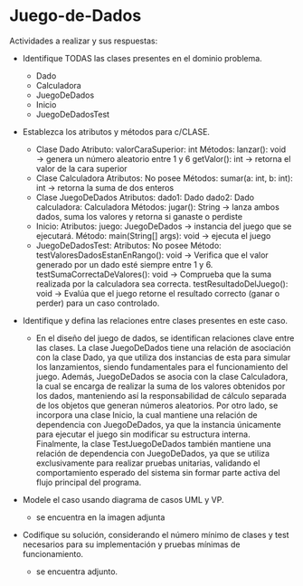 # Juego-de-Dados
 Actividades a realizar y sus respuestas:

- Identifique TODAS las clases presentes en el dominio problema.
  
  * Dado
  * Calculadora
  * JuegoDeDados
  * Inicio
  * JuegoDeDadosTest

- Establezca los atributos y métodos para c/CLASE.
  
  * Clase Dado
      Atributo:
        valorCaraSuperior: int
      Métodos:
        lanzar(): void → genera un número aleatorio entre 1 y 6
        getValor(): int → retorna el valor de la cara superior
  * Clase Calculadora
      Atributos:
         No posee
      Métodos:
        sumar(a: int, b: int): int → retorna la suma de dos enteros
  * Clase JuegoDeDados
      Atributos:
        dado1: Dado
        dado2: Dado
        calculadora: Calculadora
      Métodos:
        jugar(): String → lanza ambos dados, suma los valores y retorna si ganaste o perdiste
  * Inicio:
      Atributos:
        juego: JuegoDeDados →  instancia del juego que se ejecutará.
      Método:
        main(String[] args): void → ejecuta el juego
  * JuegoDeDadosTest:
      Atributos:
        No posee
      Método:
        testValoresDadosEstanEnRango(): void → Verifica que el valor generado por un dado esté siempre entre 1 y 6.
        testSumaCorrectaDeValores(): void → Comprueba que la suma realizada por la calculadora sea correcta.
        testResultadoDelJuego(): void → Evalúa que el juego retorne el resultado correcto (ganar o perder) para un caso controlado.
    
  
- Identifique y defina las relaciones entre clases presentes en este caso.
  
  * En el diseño del juego de dados, se identifican relaciones clave entre las clases. La clase JuegoDeDados tiene una relación de asociación con la clase Dado, ya que utiliza dos instancias de esta para simular los lanzamientos, siendo fundamentales para el funcionamiento del juego. Además, JuegoDeDados se asocia con la clase Calculadora, la cual se encarga de realizar la suma de los valores obtenidos por los dados, manteniendo así la responsabilidad de cálculo separada de los objetos que generan números aleatorios. Por otro lado, se incorpora una clase Inicio, la cual mantiene una relación de dependencia con JuegoDeDados, ya que la instancia únicamente para ejecutar el juego sin modificar su estructura interna. Finalmente, la clase TestJuegoDeDados también mantiene una relación de dependencia con JuegoDeDados, ya que se utiliza exclusivamente para realizar pruebas unitarias, validando el comportamiento esperado del sistema sin formar parte activa del flujo principal del programa.
       
- Modele el caso usando diagrama de casos UML y VP.
  * se encuentra en la imagen adjunta
    
- Codifique su solución, considerando el número mínimo de clases y test necesarios para su implementación y pruebas mínimas de funcionamiento.
  * se encuentra adjunto.
